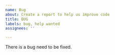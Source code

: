 ```yaml
---
name: Bug
about: Create a report to help us improve code
title: BUG
labels: bug, help wanted
assignees: ''

---
```


There is a bug need to be fixed.
